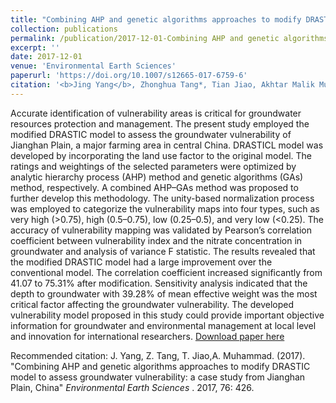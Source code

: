 ```yaml
---
title: "Combining AHP and genetic algorithms approaches to modify DRASTIC model to assess groundwater vulnerability: a case study from Jianghan Plain, China"
collection: publications
permalink: /publication/2017-12-01-Combining AHP and genetic algorithms approaches to modify DRASTIC model to assess groundwater vulnerability: a case study from Jianghan Plain, China
excerpt: ''
date: 2017-12-01
venue: 'Environmental Earth Sciences'
paperurl: 'https://doi.org/10.1007/s12665-017-6759-6'
citation: '<b>Jing Yang</b>, Zhonghua Tang*, Tian Jiao, Akhtar Malik Muhammad. &quot;Combining AHP and genetic algorithms approaches to modify DRASTIC model to assess groundwater vulnerability: a case study from Jianghan Plain, China.&quot; <i>Environmental Earth Sciences</i>. 2017, 76: 426.'
---
```

Accurate identification of vulnerability areas is critical for groundwater resources protection and management. The present study employed the modified DRASTIC model to assess the groundwater vulnerability of Jianghan Plain, a major farming area in central China. DRASTICL model was developed by incorporating the land use factor to the original model. The ratings and weightings of the selected parameters were optimized by analytic hierarchy process (AHP) method and genetic algorithms (GAs) method, respectively. A combined AHP–GAs method was proposed to further develop this methodology. The unity-based normalization process was employed to categorize the vulnerability maps into four types, such as very high (>0.75), high (0.5–0.75), low (0.25–0.5), and very low (<0.25). The accuracy of vulnerability mapping was validated by Pearson’s correlation coefficient between vulnerability index and the nitrate concentration in groundwater and analysis of variance F statistic. The results revealed that the modified DRASTIC model had a large improvement over the conventional model. The correlation coefficient increased significantly from 41.07 to 75.31% after modification. Sensitivity analysis indicated that the depth to groundwater with 39.28% of mean effective weight was the most critical factor affecting the groundwater vulnerability. The developed vulnerability model proposed in this study could provide important objective information for groundwater and environmental management at local level and innovation for international researchers.
[Download paper here](https://doi.org/10.1007/s12665-017-6759-6)

Recommended citation: J. Yang, Z. Tang, T. Jiao,A. Muhammad. (2017). "Combining AHP and genetic algorithms approaches to modify DRASTIC model to assess groundwater vulnerability: a case study from Jianghan Plain, China" <i>Environmental Earth Sciences </i>. 2017, 76: 426.
